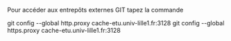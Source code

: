 Pour accéder aux entrepôts externes GIT tapez la commande

git config --global http.proxy cache-etu.univ-lille1.fr:3128 
git config --global https.proxy cache-etu.univ-lille1.fr:3128 
